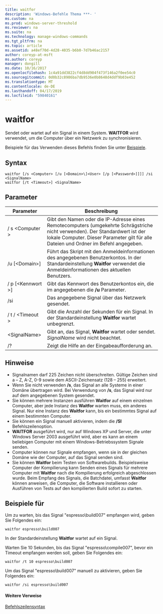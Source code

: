 ```yaml
---
title: waitfor
description: 'Windows-Befehle Thema ***- '
ms.custom: na
ms.prod: windows-server-threshold
ms.reviewer: na
ms.suite: na
ms.technology: manage-windows-commands
ms.tgt_pltfrm: na
ms.topic: article
ms.assetid: a48ef70d-4d28-4035-b6b0-7d7b46ac2157
author: coreyp-at-msft
ms.author: coreyp
manager: dongill
ms.date: 10/16/2017
ms.openlocfilehash: 1c4a91dd3822cf4d8dd904f473f146a2f0ee54c0
ms.sourcegitcommit: 0d0b32c8986ba7db9536e0b8648d4ddf9b03e452
ms.translationtype: MT
ms.contentlocale: de-DE
ms.lasthandoff: 04/17/2019
ms.locfileid: "59840161"
---
```

# <a name="waitfor"></a>waitfor



Sendet oder wartet auf ein Signal in einem System. **WAITFOR** wird verwendet, um die Computer über ein Netzwerk zu synchronisieren.

Beispiele für das Verwenden dieses Befehls finden Sie unter [Beispiele](#BKMK_examples).

## <a name="syntax"></a>Syntax

```
waitfor [/s <Computer> [/u [<Domain>\]<User> [/p [<Password>]]]] /si <SignalName>
waitfor [/t <Timeout>] <SignalName>
```

## <a name="parameters"></a>Parameter

|Parameter|Beschreibung|
|---------|-----------|
|/ s \<Computer >|Gibt den Namen oder die IP-Adresse eines Remotecomputers (umgekehrte Schrägstriche nicht verwenden). Der Standardwert ist der lokale Computer. Dieser Parameter gilt für alle Dateien und Ordner im Befehl angegeben.|
|/u [\<Domain>\]<User>|Führt das Skript mit den Anmeldeinformationen des angegebenen Benutzerkontos. In der Standardeinstellung **Waitfor** verwendet die Anmeldeinformationen des aktuellen Benutzers.|
|/ p [\<Kennwort >]|Gibt das Kennwort des Benutzerkontos ein, die im angegebenen die **/u** Parameter.|
|/si|Das angegebene Signal über das Netzwerk gesendet.|
|/ t / \<Timeout >|Gibt die Anzahl der Sekunden für ein Signal. In der Standardeinstellung **Waitfor** wartet unbegrenzt.|
|\<SignalName>|Gibt an, das Signal, **Waitfor** wartet oder sendet. *SignalName* wird nicht beachtet.|
|/?|Zeigt die Hilfe an der Eingabeaufforderung an.|

## <a name="remarks"></a>Hinweise

-   Signalnamen darf 225 Zeichen nicht überschreiten. Gültige Zeichen sind a – Z, A-Z, 0-9 sowie dem ASCII-Zeichensatz (128 – 255) erweitert.
-   Wenn Sie nicht verwenden **/s**, das Signal an alle Systeme in einer Domäne übertragen wird. Bei Verwendung von **/s**, das Signal wird nur auf dem angegebenen System gesendet.
-   Sie können mehrere Instanzen ausführen **Waitfor** auf einem einzelnen Computer, aber jede Instanz des **Waitfor** warten muss, ein anderes Signal. Nur eine Instanz des **Waitfor** kann, bis ein bestimmtes Signal auf einem bestimmten Computer.
-   Sie können ein Signal manuell aktivieren, indem die **/SI** Befehlszeilenoption.
-   **WAITFOR** ausgeführt wird, nur auf Windows XP und Server, die unter Windows Server 2003 ausgeführt wird, aber es kann an einem beliebigen Computer mit einem Windows-Betriebssystem Signale senden.
-   Computer können nur Signale empfangen, wenn sie in der gleichen Domäne wie der Computer, auf das Signal senden sind.
-   Sie können **Waitfor** beim Testen von Softwarebuilds. Beispielsweise Computer der Kompilierung kann Senden eines Signals für mehrere Computer mit **Waitfor** nach die Kompilierung erfolgreich abgeschlossen wurde. Beim Empfang des Signals, die Batchdatei, umfasst **Waitfor** können anweisen, die Computer, die Software installieren oder Ausführen von Tests auf den kompilierten Build sofort zu starten.

## <a name="BKMK_examples"></a>Beispiele für

Um zu warten, bis das Signal "espresso\build007" empfangen wird, geben Sie Folgendes ein:
```
waitfor espresso\build007
```
In der Standardeinstellung **Waitfor** wartet auf ein Signal.

Warten Sie 10 Sekunden, bis das Signal "espresso\compile007", bevor ein Timeout empfangen werden soll, geben Sie Folgendes ein:
```
waitfor /t 10 espresso\build007
```
Um das Signal "espresso\build007" manuell zu aktivieren, geben Sie Folgendes ein:
```
waitfor /si espresso\build007
```

#### <a name="additional-references"></a>Weitere Verweise

[Befehlszeilensyntax](command-line-syntax-key.md)
